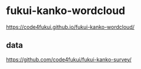 # fukui-kanko-wordcloud
 
https://code4fukui.github.io/fukui-kanko-wordcloud/

## data

https://github.com/code4fukui/fukui-kanko-survey/

